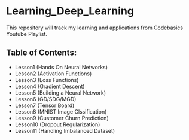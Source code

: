 # Learning_Deep_Learning
This repository will track my learning and applications from Codebasics  Youtube Playlist.

## Table of Contents:
- Lesson1  (Hands On Neural Networks)
- Lesson2  (Activation Functions)
- Lesson3  (Loss Functions)
- Lesson4  (Gradient Descent)
- Lesson5  (Building a Neural Network)
- Lesson6  (GD/SDG/MGD)
- Lesson7  (Tensor Board)
- Lesson8  (MNIST Image Clssification)
- Lesson9  (Customer Churn Prediction)
- Lesson10 (Dropout Regularization)
- Lesson11 (Handling Imbalanced Dataset)
